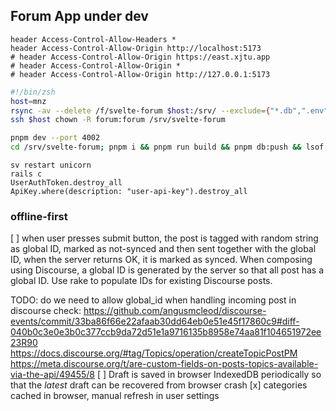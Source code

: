 ## Forum App under dev


```
header Access-Control-Allow-Headers *
header Access-Control-Allow-Origin http://localhost:5173                              
# header Access-Control-Allow-Origin https://east.xjtu.app                             
# header Access-Control-Allow-Origin *                                                 
# header Access-Control-Allow-Origin http://127.0.0.1:5173                             
```

```zsh
#!/bin/zsh
host=mnz
rsync -av --delete /f/svelte-forum $host:/srv/ --exclude={"*.db",".env","node_modules/*","build/*",".svelte-kit/*"}
ssh $host chown -R forum:forum /srv/svelte-forum

pnpm dev --port 4002
cd /srv/svelte-forum; pnpm i && pnpm run build && pnpm db:push && lsof -i :4002|tail -1|awk "{print $2}"|xargs kill; HOST=127.0.0.1 PORT=4002 node build

```

```
sv restart unicorn
rails c
UserAuthToken.destroy_all
ApiKey.where(description: "user-api-key").destroy_all
```

### offline-first
[ ] when user presses submit button, the post is tagged with random string as global ID, marked as not-synced 
and then sent together with the global ID,
when the server returns OK, it is marked as synced.
When composing using Discourse, a global ID is generated by the server so that all post has a global ID.
Use rake to populate IDs for existing Discourse posts.

TODO: do we need to allow global_id when handling incoming post in discourse
check:
https://github.com/angusmcleod/discourse-events/commit/33ba86f66e22afaab30dd64eb0e51e45f17860c9#diff-040b0c3e0e3b0c377ccb9da72d51e1a9716135b8958e74aa81f104651972ee23R90
https://docs.discourse.org/#tag/Topics/operation/createTopicPostPM
https://meta.discourse.org/t/are-custom-fields-on-posts-topics-available-via-the-api/49455/8
[ ] Draft is saved in browser IndexedDB periodically so that the *latest* draft can be recovered from browser crash
[x] categories cached in browser, manual refresh in user settings


